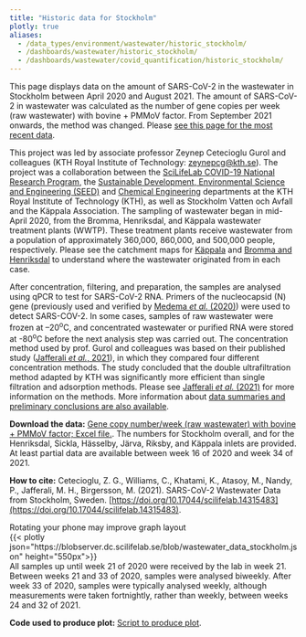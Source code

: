 ```yaml
---
title: "Historic data for Stockholm"
plotly: true
aliases:
  - /data_types/environment/wastewater/historic_stockholm/
  - /dashboards/wastewater/historic_stockholm/
  - /dashboards/wastewater/covid_quantification/historic_stockholm/
---
```


This page displays data on the amount of SARS-CoV-2 in the wastewater in Stockholm between April 2020 and August 2021. The amount of SARS-CoV-2 in wastewater was calculated as the number of gene copies per week (raw wastewater) with bovine + PMMoV factor. From September 2021 onwards, the method was changed. Please [see this page for the most recent data](/dashboards/covid_quantification/covid_quant_kth/).

This project was led by associate professor Zeynep Cetecioglu Gurol and colleagues (KTH Royal Institute of Technology: <zeynepcg@kth.se>). The project was a collaboration between the [SciLifeLab COVID-19 National Research Program](https://www.scilifelab.se/covid-19), the [Sustainable Development, Environmental Science and Engineering (SEED)](https://www.kth.se/en/seed) and [Chemical Engineering](https://www.kth.se/ket/chemical-engineering-1.784196) departments at the KTH Royal Institute of Technology (KTH), as well as Stockholm Vatten och Avfall and the Käppala Association. The sampling of wastewater began in mid-April 2020, from the Bromma, Henriksdal, and Käppala wastewater treatment plants (WWTP). These treatment plants receive wastewater from a population of approximately 360,000, 860,000, and 500,000 people, respectively. Please see the catchment maps for [Käppala](/wastewater/map_Kappala.pdf) and [Bromma and Henriksdal](/wastewater/map_Bromma_Henriksdal.pdf) to understand where the wastewater originated from in each case.

After concentration, filtering, and preparation, the samples are analysed using qPCR to test for SARS-CoV-2 RNA. Primers of the nucleocapsid (N) gene (previously used and verified by [Medema _et al._ (2020)](https://doi.org/10.1016/j.scitotenv.2020.142939)) were used to detect SARS-COV-2. In some cases, samples of raw wastewater were frozen at –20<sup>o</sup>C, and concentrated wastewater or purified RNA were stored at -80<sup>o</sup>C before the next analysis step was carried out. The concentration method used by prof. Gurol and colleagues was based on their published study ([Jafferali _et al._, 2021](https://doi.org/10.1016/j.scitotenv.2020.142939)), in which they compared four different concentration methods. The study concluded that the double ultrafiltration method adapted by KTH was significantly more efficient than single filtration and adsorption methods. Please see [Jafferali _et al._ (2021)](https://doi.org/10.1016/j.scitotenv.2020.142939) for more information on the methods. More information about [data summaries and preliminary conclusions are also available](https://www.kth.se/water/research/covid-1.979048).

**Download the data:** [Gene copy number/week (raw wastewater) with bovine + PMMoV factor; Excel file.](https://blobserver.dc.scilifelab.se/blob/wastewater_data_Stockholm.xlsx). The numbers for Stockholm overall, and for the Henriksdal, Sickla, Hässelby, Järva, Riksby, and Käppala inlets are provided. At least partial data are available between week 16 of 2020 and week 34 of 2021.

**How to cite:**
Cetecioglu, Z. G., Williams, C., Khatami, K., Atasoy, M., Nandy, P., Jafferali, M. H., Birgersson, M. (2021). SARS-CoV-2 Wastewater Data from Stockholm, Sweden. [https://doi.org/10.17044/scilifelab.14315483](https://doi.org/10.17044/scilifelab.14315483).

<div class="d-md-none alert alert-info">
  Rotating your phone may improve graph layout
</div>

<div class="plot_wrapper mb-3">
  <div class="table-responsive">{{< plotly json="https://blobserver.dc.scilifelab.se/blob/wastewater_data_stockholm.json" height="550px">}}</div>
</div>

<div class="small text-muted">All samples up until week 21 of 2020 were received by the lab in week 21. Between weeks 21 and 33 of 2020, samples were analysed biweekly. After week 33 of 2020, samples were typically analysed weekly, although measurements were taken fortnightly, rather than weekly, between weeks 24 and 32 of 2021.</div>

**Code used to produce plot:** [Script to produce plot](https://github.com/ScilifelabDataCentre/pathogens-portal-visualisations/blob/main/wastewater/archive/historic_stockholm_data.py).
